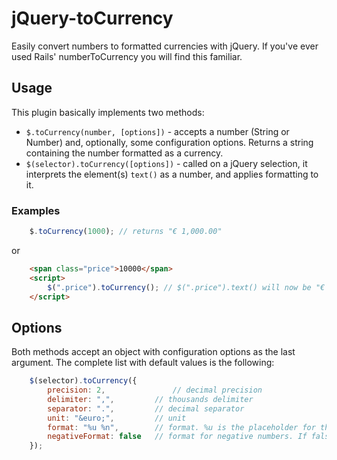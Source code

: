 # jQuery-toCurrency

Easily convert numbers to formatted currencies with jQuery. If you've ever used Rails' numberToCurrency you will find this familiar.


## Usage

This plugin basically implements two methods:

* `$.toCurrency(number, [options])` - accepts a number (String or Number) and, optionally, some configuration options. Returns a string containing the number formatted as a currency.
* `$(selector).toCurrency([options])` - called on a jQuery selection, it interprets the element(s) `text()` as a number, and applies formatting to it.


### Examples

```javascript
	$.toCurrency(1000); // returns "€ 1,000.00"
```

or

```html
	<span class="price">10000</span>
	<script>
		$(".price").toCurrency(); // $(".price").text() will now be "€ 10,000.00"
	</script>
```


## Options

Both methods accept an object with configuration options as the last argument. The complete list with default values is the following:

```javascript
	$(selector).toCurrency({
		precision: 2,               // decimal precision
        delimiter: ",",         // thousands delimiter
        separator: ".",         // decimal separator
        unit: "&euro;",         // unit
        format: "%u %n",        // format. %u is the placeholder for the unit, %n for the number
        negativeFormat: false   // format for negative numbers. If false, id defaults to the same format as positive numbers
	});
```